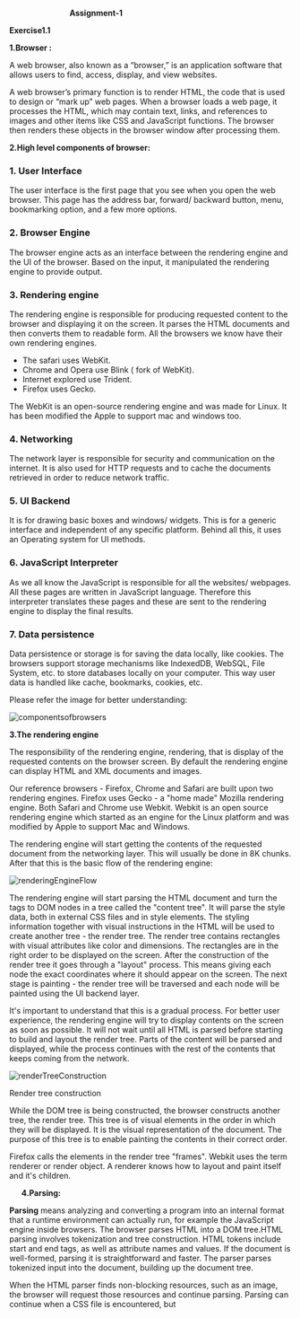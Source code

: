 ` 				`**Assignment-1**

**Exercise1.1**

**1.Browser :** 

A web browser, also known as a “browser,” is an application software that allows users to find, access, display, and view websites. 


A web browser’s primary function is to render HTML, the code that is used to design or “mark up” web pages. When a browser loads a web page, it processes the HTML, which may contain text, links, and references to images and other items like CSS and JavaScript functions. The browser then renders these objects in the browser window after processing them.

**2.High  level components of browser:**


### **1. User Interface**
The user interface is the first page that you see when you open the web browser. This page has the address bar, forward/ backward button, menu, bookmarking option, and a few more options.

### **2. Browser Engine**
The browser engine acts as an interface between the rendering engine and the UI of the browser. Based on the input, it manipulated the rendering engine to provide output.
### **3. Rendering engine**
The rendering engine is responsible for producing requested content to the browser and displaying it on the screen. It parses the HTML documents and then converts them to readable form. All the browsers we know have their own rendering engines.

- The safari uses WebKit.
- Chrome and Opera use Blink ( fork of WebKit).
- Internet explored use Trident.
- Firefox uses Gecko.

The WebKit is an open-source rendering engine and was made for Linux. It has been modified the Apple to support mac and windows too.
### **4. Networking**
The network layer is responsible for security and communication on the internet. It is also used for HTTP requests and to cache the documents retrieved in order to reduce network traffic.
### **5. UI Backend**
It is for drawing basic boxes and windows/ widgets. This is for a generic interface and independent of any specific platform. Behind all this, it uses an Operating system for UI methods.
### **6. JavaScript Interpreter**
As we all know the JavaScript is responsible for all the websites/ webpages. All these pages are written in JavaScript language. Therefore this interpreter translates these pages and these are sent to the rendering engine to display the final results.
### **7. Data persistence**
Data persistence or storage is for saving the data locally, like cookies. The browsers support storage mechanisms like IndexedDB, WebSQL, File System, etc. to store databases locally on your computer. This way user data is handled like cache, bookmarks, cookies, etc.

Please refer the image for better understanding:

![componentsofbrowsers](https://github.com/pesto-students/p10-harshit-KavyaVatsavai/tree/code-kavya/componentsofbrowsers.png?raw=true)


**3.The rendering engine**

The responsibility of the rendering engine, rendering, that is display of the requested contents on the browser screen. By default the rendering engine can display HTML and XML documents and images.

Our reference browsers - Firefox, Chrome and Safari are built upon two rendering engines. Firefox uses Gecko - a "home made" Mozilla rendering engine. Both Safari and Chrome use Webkit. Webkit is an open source rendering engine which started as an engine for the Linux platform and was modified by Apple to support Mac and Windows.

The rendering engine will start getting the contents of the requested document from the networking layer. This will usually be done in 8K chunks. After that this is the basic flow of the rendering engine:

![renderingEngineFlow](https://github.com/pesto-students/p10-harshit-KavyaVatsavai/tree/code-kavya/renderingEngineFlow.png?raw=true)



The rendering engine will start parsing the HTML document and turn the tags to DOM nodes in a tree called the "content tree". It will parse the style data, both in external CSS files and in style elements. The styling information together with visual instructions in the HTML will be used to create another tree - the render tree. The render tree contains rectangles with visual attributes like color and dimensions. The rectangles are in the right order to be displayed on the screen. After the construction of the render tree it goes through a "layout" process. This means giving each node the exact coordinates where it should appear on the screen. The next stage is painting - the render tree will be traversed and each node will be painted using the UI backend layer.

It's important to understand that this is a gradual process. For better user experience, the rendering engine will try to display contents on the screen as soon as possible. It will not wait until all HTML is parsed before starting to build and layout the render tree. Parts of the content will be parsed and displayed, while the process continues with the rest of the contents that keeps coming from the network.

![renderTreeConstruction](https://github.com/pesto-students/p10-harshit-KavyaVatsavai/tree/code-kavya/renderTreeConstruction.png?raw=true)


Render tree construction

While the DOM tree is being constructed, the browser constructs another tree, the render tree. This tree is of visual elements in the order in which they will be displayed. It is the visual representation of the document. The purpose of this tree is to enable painting the contents in their correct order.

Firefox calls the elements in the render tree "frames". Webkit uses the term renderer or render object. A renderer knows how to layout and paint itself and it's children.

` 	`**4.Parsing:**

**Parsing** means analyzing and converting a program into an internal format that a runtime environment can actually run, for example the JavaScript engine inside browsers. The browser parses HTML into a DOM tree.HTML parsing involves tokenization and tree construction. HTML tokens include start and end tags, as well as attribute names and values. If the document is well-formed, parsing it is straightforward and faster. The parser parses tokenized input into the document, building up the document tree.

When the HTML parser finds non-blocking resources, such as an image, the browser will request those resources and continue parsing. Parsing can continue when a CSS file is encountered, but <script> tags—particularly those without an async or defer attribute—blocks rendering, and pauses parsing of HTML.

When the browser encounters CSS styles, it parses the text into the CSS Object Model , a data structure it then uses for styling layouts and painting. The browser then creates a render tree from both these structures to be able to paint the content to the screen. JavaScript is also downloaded, parsed, and then executed.

JavaScript parsing is done during [compile time](https://developer.mozilla.org/en-US/docs/Glossary/Compile_time) or whenever the [parser](https://developer.mozilla.org/en-US/docs/Glossary/Parser) is invoked, such as during a call to a method.

## **5.Script processor**

Javascript code to process an event. The processor uses a pure Go implementation of ECMAScript 5.1 and has no external dependencies. This can be useful in situations where one of the other processors doesn’t provide the functionality you need to filter events.

## **6.Tree Construction:**

The CSSOM and DOM trees are combined into a render tree, which is then used to compute the layout of each visible element and serves as an input to the paint process that renders the pixels to screen. Optimizing each of these steps is critical to achieving optimal rendering performance.

In the previous section on constructing the object model, we built the DOM and the CSSOM trees based on the HTML and CSS input. However, both of these are independent objects that capture different aspects of the document: one describes the content, and the other describes the style rules that need to be applied to the document. How do we merge the two and get the browser to render pixels on the screen?
### Summary
The DOM and CSSOM trees combine to form the render tree.

Render tree contains only the nodes required to render the page.

Layout computes the exact position and size of each object.

The last step is paint, which takes in the final render tree and renders the pixels to the screen.

First, the browser combines the DOM and CSSOM into a "render tree," which captures all the visible DOM content on the page and all the CSSOM style information for each node.

![treeConstruction](https://github.com/pesto-students/p10-harshit-KavyaVatsavai/tree/code-kavya/treeConstruction.png?raw=true)


To construct the render tree, the browser roughly does the following:

Starting at the root of the DOM tree, traverse each visible node.

Some nodes are not visible (for example, script tags, meta tags, and so on), and are omitted since they are not reflected in the rendered output.

Some nodes are hidden via CSS and are also omitted from the render tree; for example, the span node---in the example above---is missing from the render tree because we have an explicit rule that sets the "display: none" property on it.

For each visible node, find the appropriate matching CSSOM rules and apply them.

Emit visible nodes with content and their computed styles.

The final output is a render tree that contains both the content and style information.

##
## **7.Order of processing scripts** 
Scripts are parsed and executed immediately when the parser reaches a <script> tag. The parsing of the document halts until the script has been executed. This means that the process is **synchronous**.

If the script is external then it first has to be fetched from the network (also synchronously). All the parsing stops until the fetch completes.

HTML5 adds an option to mark the script as asynchronous so that it gets parsed and executed by a different thread.


**8.Layout** 

It is the process by which the width, height, and location of all the nodes in the render tree are determined, plus the determination of the size and position of each object on the page. *Reflow* is any subsequent size and position determination of any part of the page or the entire document.

## **Layout of the render tree**
When the renderer is created and added to the tree, it does not have a position and size. Calculating these values is called layout.

HTML uses a flow-based layout model, meaning that most of the time it can compute the geometry in a single pass. The coordinate system is relative to the root renderer. Top and left coordinates are used.

Layout is a recursive process — it begins at the root renderer, which corresponds to the <html> element of the HTML document. Layout continues recursively through a part or the entire renderer hierarchy, computing geometric info for each renderer that requires it.

The position of the root renderer is 0,0 and its dimensions have the size of the visible part of the browser window (a.k.a. the viewport).

Starting the layout process means giving each node the exact coordinates where it should appear on the screen.
## **Painting the render tree**
In this stage, the renderer tree is traversed and the renderer’s paint() method is called to display the content on the screen.

Painting can be global or incremental (similar to layout):

- **Global** — the entire tree gets repainted.
- **Incremental** — only some of the renderers change in a way that does not affect the entire tree. The renderer invalidates its rectangle on the screen. This causes the OS to see it as a region that needs repainting and to generate a paint event. The OS does it in a smart way by merging several regions into one.

In general, it’s important to understand that painting is a gradual process. For better UX, the rendering engine will try to display the contents on the screen as soon as possible. It will not wait until all the HTML is parsed to start building and laying out the render tree. Parts of the content will be parsed and displayed, while the process continues with the rest of the content items that keep coming from the network








